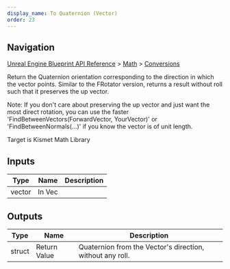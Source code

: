 ```yaml
---
display_name: To Quaternion (Vector)
order: 23
---
```

## Navigation

[Unreal Engine Blueprint API Reference](https://dev.epicgames.com/documentation/en-us/unreal-engine/BlueprintAPI) > [Math](https://dev.epicgames.com/documentation/en-us/unreal-engine/BlueprintAPI/Math) > [Conversions](https://dev.epicgames.com/documentation/en-us/unreal-engine/BlueprintAPI/Math/Conversions)

Return the Quaternion orientation corresponding to the direction in which the vector points.
Similar to the FRotator version, returns a result without roll such that it preserves the up vector.

Note: If you don't care about preserving the up vector and just want the most direct rotation, you can use the faster
'FindBetweenVectors(ForwardVector, YourVector)' or 'FindBetweenNormals(...)' if you know the vector is of unit length.

Target is Kismet Math Library

## Inputs

| Type | Name | Description |
| --- | --- | --- |
| vector | In Vec |  |

## Outputs

| Type | Name | Description |
| --- | --- | --- |
| struct | Return Value | Quaternion from the Vector's direction, without any roll. |
